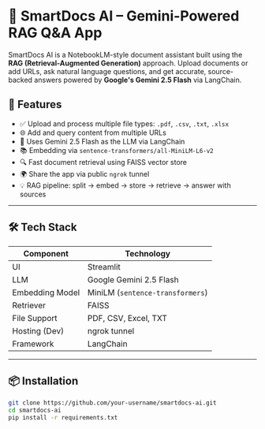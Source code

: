 # 📄 SmartDocs AI – Gemini-Powered RAG Q&A App

SmartDocs AI is a NotebookLM-style document assistant built using the **RAG (Retrieval-Augmented Generation)** approach. Upload documents or add URLs, ask natural language questions, and get accurate, source-backed answers powered by **Google's Gemini 2.5 Flash** via LangChain.

## 🚀 Features

- ✅ Upload and process multiple file types: `.pdf`, `.csv`, `.txt`, `.xlsx`
- 🌐 Add and query content from multiple URLs
- 🧠 Uses Gemini 2.5 Flash as the LLM via LangChain
- 📚 Embedding via `sentence-transformers/all-MiniLM-L6-v2`
- 🔍 Fast document retrieval using FAISS vector store
- 🌍 Share the app via public `ngrok` tunnel
- 💡 RAG pipeline: split → embed → store → retrieve → answer with sources

---

## 🛠️ Tech Stack

| Component        | Technology                            |
|------------------|----------------------------------------|
| UI               | Streamlit                              |
| LLM              | Google Gemini 2.5 Flash                |
| Embedding Model  | MiniLM (`sentence-transformers`)       |
| Retriever        | FAISS                                  |
| File Support     | PDF, CSV, Excel, TXT                   |
| Hosting (Dev)    | ngrok tunnel                           |
| Framework        | LangChain                              |

---

## 📦 Installation

```bash
git clone https://github.com/your-username/smartdocs-ai.git
cd smartdocs-ai
pip install -r requirements.txt
